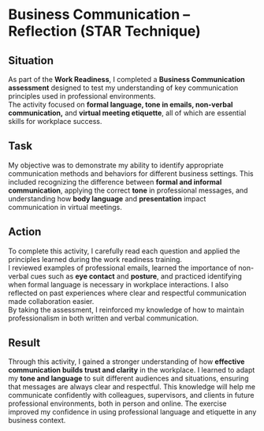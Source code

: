# Business Communication – Reflection (STAR Technique)

## Situation
As part of the **Work Readiness**, I completed a **Business Communication assessment** designed to test my understanding of key communication principles used in professional environments.  
The activity focused on **formal language, tone in emails, non-verbal communication,** and **virtual meeting etiquette**, all of which are essential skills for workplace success.


## Task
My objective was to demonstrate my ability to identify appropriate communication methods and behaviors for different business settings. This included recognizing the difference between **formal and informal communication**, applying the correct **tone** in professional messages, and understanding how **body language** and **presentation** impact communication in virtual meetings.


## Action
To complete this activity, I carefully read each question and applied the principles learned during the work readiness training.  
I reviewed examples of professional emails, learned the importance of non-verbal cues such as **eye contact** and **posture**, and practiced identifying when formal language is necessary in workplace interactions. I also reflected on past experiences where clear and respectful communication made collaboration easier.  
By taking the assessment, I reinforced my knowledge of how to maintain professionalism in both written and verbal communication.


## Result
Through this activity, I gained a stronger understanding of how **effective communication builds trust and clarity** in the workplace. I learned to adapt my **tone and language** to suit different audiences and situations, ensuring that messages are always clear and respectful. This knowledge will help me communicate confidently with colleagues, supervisors, and clients in future professional environments, both in person and online. The exercise improved my confidence in using professional language and etiquette in any business context.





